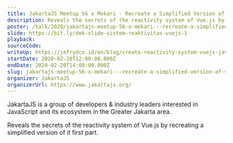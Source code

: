 ```yaml
---
title: JakartaJS Meetup 56 x Mekari - Recreate a Simplified Version of Vue.js Reactivity
description: Reveals the secrets of the reactivity system of Vue.js by recreating a simplified version of it first part.
poster: /talk/2020/jakartajs-meetup-56-x-mekari---recreate-a-simplified-version-of-vuejs-reactivity.jpg
slide: https://bit.ly/dek-slide-sistem-reaktivitas-vuejs-1
playback: 
sourceCode: 
writeUp: https://jefrydco.id/en/blog/create-reactivity-system-vuejs-javascript-part-1
startDate: 2020-02-20T12:00:00.000Z
endDate: 2020-02-20T14:00:00.000Z
slug: jakartajs-meetup-56-x-mekari---recreate-a-simplified-version-of-vuejs-reactivity
organizer: JakartaJS
organizerUrl: https://www.jakartajs.org/
---
```


JakartaJS is a group of developers & industry leaders interested in JavaScript and its ecosystem in the Greater Jakarta area.

Reveals the secrets of the reactivity system of Vue.js by recreating a simplified version of it first part.
